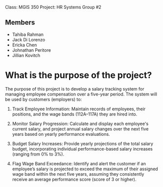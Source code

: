 Class: MGIS 350 
Project: HR Systems
Group #2 

## Members 
- Tahiba Rahman
- Jack Di Lorenzo
- Ericka Chen
- Johnathan Peritore
- Jillian Kovitch

# What is the purpose of the project?

The purpose of this project is to develop a salary tracking system for managing employee compensation over a five-year period. The system will be used by customers (employers) to:

1) Track Employee Information: Maintain records of employees, their positions, and the wage bands (112A–117A) they are hired into.

2) Monitor Salary Progression: Calculate and display each employee's current salary, and project annual salary changes over the next five years based on yearly performance evaluations.

3) Budget Salary Increases: Provide yearly projections of the total salary budget, incorporating individual performance-based salary increases (ranging from 0% to 3%).

4) Flag Wage Band Exceedance: Identify and alert the customer if an employee’s salary is projected to exceed the maximum of their assigned wage band within the next five years, assuming they consistently receive an average performance score (score of 3 or higher).
